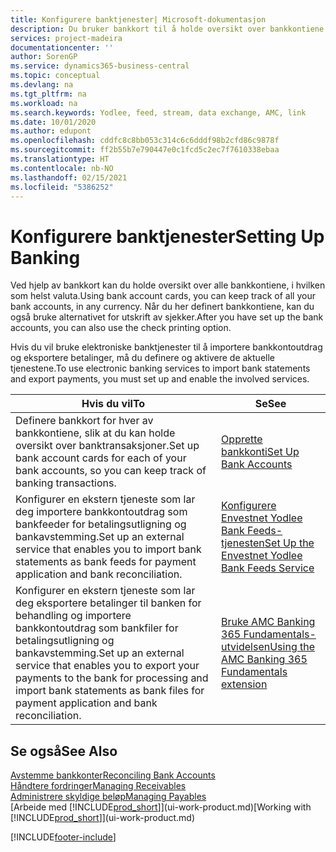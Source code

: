 ```yaml
---
title: Konfigurere banktjenester| Microsoft-dokumentasjon
description: Du bruker bankkort til å holde oversikt over bankkontiene dine og definere bankfeeder, for eksempel Yodlee, for å utveksle data.
services: project-madeira
documentationcenter: ''
author: SorenGP
ms.service: dynamics365-business-central
ms.topic: conceptual
ms.devlang: na
ms.tgt_pltfrm: na
ms.workload: na
ms.search.keywords: Yodlee, feed, stream, data exchange, AMC, link
ms.date: 10/01/2020
ms.author: edupont
ms.openlocfilehash: cddfc8c8bb053c314c6c6dddf98b2cfd86c9878f
ms.sourcegitcommit: ff2b55b7e790447e0c1fcd5c2ec7f7610338ebaa
ms.translationtype: HT
ms.contentlocale: nb-NO
ms.lasthandoff: 02/15/2021
ms.locfileid: "5386252"
---
```

# <a name="setting-up-banking"></a><span data-ttu-id="15276-103">Konfigurere banktjenester</span><span class="sxs-lookup"><span data-stu-id="15276-103">Setting Up Banking</span></span>
<span data-ttu-id="15276-104">Ved hjelp av bankkort kan du holde oversikt over alle bankkontiene, i hvilken som helst valuta.</span><span class="sxs-lookup"><span data-stu-id="15276-104">Using bank account cards, you can keep track of all your bank accounts, in any currency.</span></span> <span data-ttu-id="15276-105">Når du her definert bankkontiene, kan du også bruke alternativet for utskrift av sjekker.</span><span class="sxs-lookup"><span data-stu-id="15276-105">After you have set up the bank accounts, you can also use the check printing option.</span></span>

<span data-ttu-id="15276-106">Hvis du vil bruke elektroniske banktjenester til å importere bankkontoutdrag og eksportere betalinger, må du definere og aktivere de aktuelle tjenestene.</span><span class="sxs-lookup"><span data-stu-id="15276-106">To use electronic banking services to import bank statements and  export payments, you must set up and enable the involved services.</span></span>

| <span data-ttu-id="15276-107">Hvis du vil</span><span class="sxs-lookup"><span data-stu-id="15276-107">To</span></span> | <span data-ttu-id="15276-108">Se</span><span class="sxs-lookup"><span data-stu-id="15276-108">See</span></span> |
| --- | --- |
| <span data-ttu-id="15276-109">Definere bankkort for hver av bankkontiene, slik at du kan holde oversikt over banktransaksjoner.</span><span class="sxs-lookup"><span data-stu-id="15276-109">Set up bank account cards for each of your bank accounts, so you can keep track of banking transactions.</span></span> |[<span data-ttu-id="15276-110">Opprette bankkonti</span><span class="sxs-lookup"><span data-stu-id="15276-110">Set Up Bank Accounts</span></span>](bank-how-setup-bank-accounts.md) |
| <span data-ttu-id="15276-111">Konfigurer en ekstern tjeneste som lar deg importere bankkontoutdrag som bankfeeder for betalingsutligning og bankavstemming.</span><span class="sxs-lookup"><span data-stu-id="15276-111">Set up an external service that enables you to import bank statements as bank feeds for payment application and bank reconciliation.</span></span> |[<span data-ttu-id="15276-112">Konfigurere Envestnet Yodlee Bank Feeds-tjenesten</span><span class="sxs-lookup"><span data-stu-id="15276-112">Set Up the Envestnet Yodlee Bank Feeds Service</span></span>](bank-how-setup-bank-statement-service.md) |
| <span data-ttu-id="15276-113">Konfigurer en ekstern tjeneste som lar deg eksportere betalinger til banken for behandling og importere bankkontoutdrag som bankfiler for betalingsutligning og bankavstemming.</span><span class="sxs-lookup"><span data-stu-id="15276-113">Set up an external service that enables you to export your payments to the bank for processing  and import bank statements as bank files for payment application and bank reconciliation.</span></span> |[<span data-ttu-id="15276-114">Bruke AMC Banking 365 Fundamentals-utvidelsen</span><span class="sxs-lookup"><span data-stu-id="15276-114">Using the AMC Banking 365 Fundamentals extension</span></span>](ui-extensions-amc-banking.md) |

## <a name="see-also"></a><span data-ttu-id="15276-115">Se også</span><span class="sxs-lookup"><span data-stu-id="15276-115">See Also</span></span>
[<span data-ttu-id="15276-116">Avstemme bankkonter</span><span class="sxs-lookup"><span data-stu-id="15276-116">Reconciling Bank Accounts</span></span>](bank-manage-bank-accounts.md)  
[<span data-ttu-id="15276-117">Håndtere fordringer</span><span class="sxs-lookup"><span data-stu-id="15276-117">Managing Receivables</span></span>](receivables-manage-receivables.md)  
[<span data-ttu-id="15276-118">Administrere skyldige beløp</span><span class="sxs-lookup"><span data-stu-id="15276-118">Managing Payables</span></span>](payables-manage-payables.md)  
<span data-ttu-id="15276-119">[Arbeide med [!INCLUDE[prod_short](includes/prod_short.md)]](ui-work-product.md)</span><span class="sxs-lookup"><span data-stu-id="15276-119">[Working with [!INCLUDE[prod_short](includes/prod_short.md)]](ui-work-product.md)</span></span>


[!INCLUDE[footer-include](includes/footer-banner.md)]